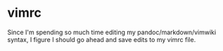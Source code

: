 # vimrc

Since I'm spending so much time editing my pandoc/markdown/vimwiki syntax, I figure I should go ahead and save edits to my vimrc file.
